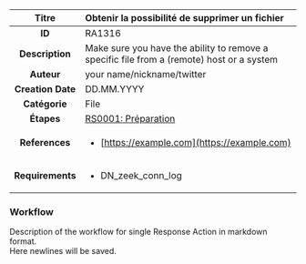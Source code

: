 | Titre                       | Obtenir la possibilité de supprimer un fichier         |
|:---------------------------:|:--------------------|
| **ID**                      | RA1316            |
| **Description**             | Make sure you have the ability to remove a specific file from a (remote) host or a system   |
| **Auteur**                  | your name/nickname/twitter        |
| **Creation Date**           | DD.MM.YYYY |
| **Catégorie**                | File      |
| **Étapes**                   |[RS0001: Préparation](../Response_Stages/RS0001.md)| 
| **References** |<ul><li>[https://example.com](https://example.com)</li></ul>|
| **Requirements** |<ul><li>DN_zeek_conn_log</li></ul>|

### Workflow

Description of the workflow for single Response Action in markdown format.  
Here newlines will be saved.

